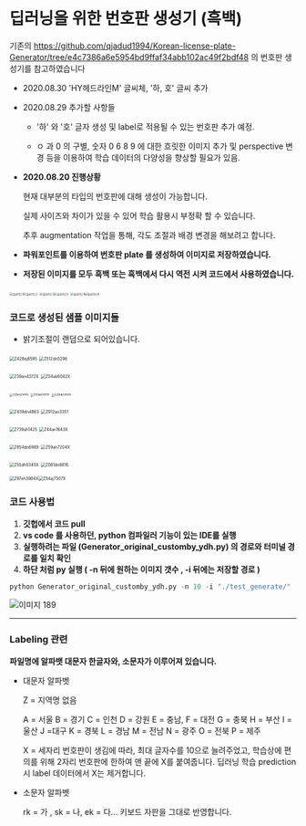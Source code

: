 # 딥러닝을 위한 번호판 생성기 (흑백)

기존의
 https://github.com/qjadud1994/Korean-license-plate-Generator/tree/e4c7386a6e5954bd9ffaf34abb102ac49f2bdf48 의 번호판 생성기를 참고하였습니다 

* 2020.08.30 'HY헤드라인M' 글씨체, '하, 호' 글씨 추가

* 2020.08.29 추가할 사항들

  * '하' 와 '호' 글자 생성 및 label로 적용될 수 있는 번호판 추가 예정.

  * ㅇ 과 0 의 구별,  숫자 0  6 8 9 에 대한 흐릿한 이미지 추가 및 perspective 변경 등을 이용하여 학습 데이터의 다양성을 향상할 필요가 있음.

* **2020.08.20 진행상황**

  현재 대부분의 타입의 번호판에 대해 생성이 가능합니다.

  실제 사이즈와 차이가 있을 수 있어 학습 활용시 부정확 할 수 있습니다.

  추후 augmentation 작업을 통해, 각도 조절과 배경 변경을 해보려고 합니다.

* **파워포인트를 이용하여 번호판 plate 를 생성하여 이미지로 저장하였습니다.**



- **저장된 이미지를 모두 흑백 또는 흑백에서 다시 역전 시켜 코드에서 사용하였습니다.**

<img src="https://user-images.githubusercontent.com/58680436/90756872-d4132980-e317-11ea-9799-2b57256580e1.PNG" alt="슬라이드1" style="zoom:33%;" /><img src="https://user-images.githubusercontent.com/58680436/90756875-d5445680-e317-11ea-9f7c-c2901a96f5dd.PNG" alt="슬라이드2" style="zoom:33%;" />
<img src="https://user-images.githubusercontent.com/58680436/90756878-d5445680-e317-11ea-90ed-4bd953e28bc8.PNG" alt="슬라이드3" style="zoom:33%;" /><img src="https://user-images.githubusercontent.com/58680436/90756884-d6758380-e317-11ea-8cb7-d1b7af50b9ee.PNG" alt="슬라이드5" style="zoom:33%;" />
<img src="https://user-images.githubusercontent.com/58680436/90756881-d5dced00-e317-11ea-8307-eebdcfd1d7e6.PNG" alt="슬라이드4" style="zoom:33%;" /><img src="https://user-images.githubusercontent.com/58680436/90756885-d6758380-e317-11ea-9958-b18e900c4cc4.PNG" alt="슬라이드6" style="zoom:33%;" />



### 코드로 생성된 샘플 이미지들 

* 밝기조절이 랜덤으로 되어있습니다. 

<img src="https://user-images.githubusercontent.com/58680436/90756820-c8276780-e317-11ea-8a67-aacff2e88d0a.jpg" alt="Z428ej8595" style="zoom:50%;" /> <img src="https://user-images.githubusercontent.com/58680436/90756827-c8bffe00-e317-11ea-9a53-6b0d4e2d4ed1.jpg" alt="Z512dn5296" style="zoom:50%;" />

<img src="https://user-images.githubusercontent.com/58680436/90756830-c9589480-e317-11ea-9443-3650eaef0169.jpg" alt="Z39an4372X" style="zoom:50%;" /> <img src="https://user-images.githubusercontent.com/58680436/90756831-c9589480-e317-11ea-9d1c-c0507d9fa0e3.jpg" alt="Z04ak6042X" style="zoom:50%;" />

<img src="https://user-images.githubusercontent.com/58680436/90756832-c9f12b00-e317-11ea-848c-803d7d632f17.jpg" alt="Z29eh2144X" style="zoom: 33%;" /> <img src="https://user-images.githubusercontent.com/58680436/90756833-c9f12b00-e317-11ea-9986-b6ab5fe35497.jpg" alt="Z93ak0431X" style="zoom: 33%;" /> <img src="https://user-images.githubusercontent.com/58680436/90756835-ca89c180-e317-11ea-8716-e1b18ed42d0a.jpg" alt="G29dk5454X" style="zoom: 33%;" />


<img src="https://user-images.githubusercontent.com/58680436/90756837-ca89c180-e317-11ea-8223-a668c44fc1ce.jpg" alt="Z439dn4863" style="zoom: 50%;" /> <img src="https://user-images.githubusercontent.com/58680436/90756839-cb225800-e317-11ea-98cf-1c85377dd664.jpg" alt="Z912an3351" style="zoom: 50%;" />

<img src="https://user-images.githubusercontent.com/58680436/90756841-cbbaee80-e317-11ea-9055-a531ec88e497.jpg" alt="Z739ah1425" style="zoom: 50%;" /> <img src="https://user-images.githubusercontent.com/58680436/90756845-cbbaee80-e317-11ea-8920-337fbc7a26aa.jpg" alt="Z44an1643X" style="zoom: 50%;" />

<img src="https://user-images.githubusercontent.com/58680436/90756846-cc538500-e317-11ea-98f0-7be1654a8f9f.jpg" alt="Z854dn6989" style="zoom:50%;" /> <img src="https://user-images.githubusercontent.com/58680436/90756848-cc538500-e317-11ea-9a13-53bbb3a3d97b.jpg" alt="Z59ah7204X" style="zoom:50%;" />

<img src="https://user-images.githubusercontent.com/58680436/90756849-ccec1b80-e317-11ea-87c7-5326867daa5e.jpg" alt="Z55dh5345X" style="zoom:50%;" /> <img src="https://user-images.githubusercontent.com/58680436/90756850-ccec1b80-e317-11ea-9765-bbccbe30e8d5.jpg" alt="Z081dn8816" style="zoom:50%;" />

<img src="https://user-images.githubusercontent.com/58680436/90756853-cd84b200-e317-11ea-940e-aa2abc18dba3.jpg" alt="Z97eh3984X" style="zoom:50%;" /><img src="https://user-images.githubusercontent.com/58680436/90756858-ce1d4880-e317-11ea-9dca-1033790f2810.jpg" alt="Z54aj7307X" style="zoom:50%;" />



### 코드 사용법

1. **깃헙에서 코드 pull**
2. **vs code 를 사용하던, python 컴파일러 기능이 있는 IDE를 실행**
3. **실행하려는 파일 (Generator_original_customby_ydh.py) 의 경로와 터미널 경로를 일치 확인**
4. **하단 처럼 py 실행 ( -n 뒤에 원하는 이미지 갯수 , -i 뒤에는 저장할 경로 )**

```python
python Generator_original_customby_ydh.py -n 10 -i "./test_generate/"
```

![이미지 189](https://user-images.githubusercontent.com/58680436/90756981-fc028d00-e317-11ea-89b5-6474b515aaf9.png)



---

### Labeling 관련

**파일명에 알파뱃 대문자 한글자와, 소문자가 이루어져 있습니다.**

* 대문자 알파벳

  Z = 지역명 없음 

  A = 서울 B = 경기 C = 인천 D = 강원 E = 충남, F = 대전 G = 충북 H = 부산
  I = 울산  J  =대구 K = 경북 L = 경남 M = 전남 N = 광주 O = 전북 P = 제주

  X = 세자리 번호판이 생김에 따라, 최대 글자수를 10으로 늘려주었고, 학습상에 편의를 위해 
  2자리 번호판에 한하여 맨 끝에 X를 붙여줍니다.
  딥러닝 학습 prediction 시 label 데이터에서 X는 제거합니다. 

* 소문자 알파벳

  rk = 가 , sk = 나, ek = 다... 키보드 자판을 그대로 반영합니다. 